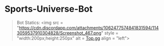 # Sports-Universe-Bot

> Bot Statics: 
<img src = "https://cdn.discordapp.com/attachments/1062477574841831594/1143059537910304828/Screenshot_467.png" style = "width:200px;height:250px" alt = <a href = "https://top.gg/">Top.gg</a> align = "left"> 
